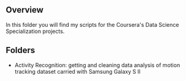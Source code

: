 ## Overview

In this folder you will find my scripts for the Coursera's Data Science Specialization projects. 


## Folders

* Activity Recognition: getting and cleaning data analysis of motion tracking dataset carried with Samsung Galaxy S II
